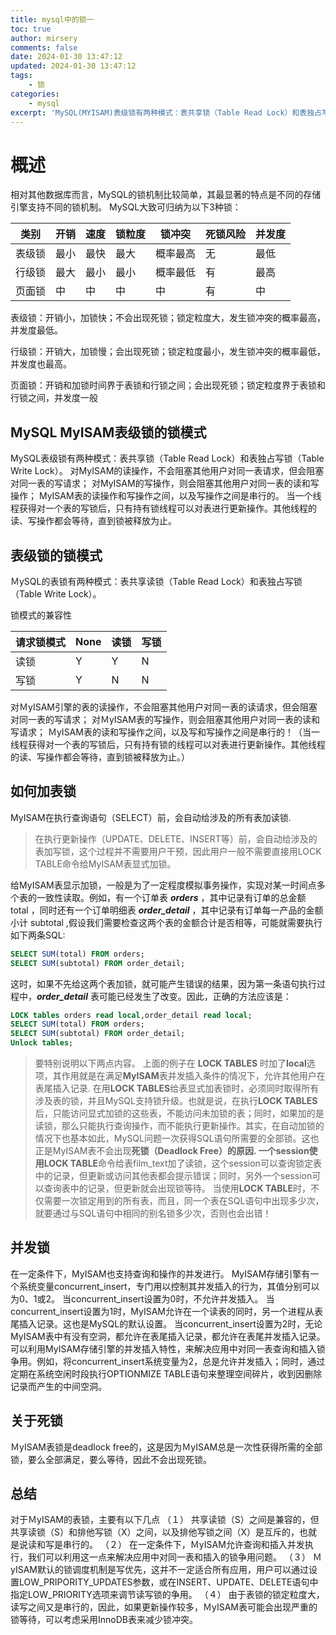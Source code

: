 ```yaml
---
title: mysql中的锁一
toc: true
author: mirsery
comments: false
date: 2024-01-30 13:47:12
updated: 2024-01-30 13:47:12
tags:
    - 锁
categories:
    - mysql
excerpt: 'MySQL(MYISAM)表级锁有两种模式：表共享锁（Table Read Lock）和表独占写锁（Table Write Lock）....'
---
```



<!-- toc -->

# 概述

相对其他数据库而言，MySQL的锁机制比较简单，其最显著的特点是不同的存储引擎支持不同的锁机制。
MySQL大致可归纳为以下3种锁：

|类别|开销|速度|锁粒度|锁冲突|死锁风险|并发度| 
|---|---|---|---|---|---|---|
|表级锁|最小|最快|最大|概率最高|无|最低|
|行级锁|最大|最小|最小|概率最低|有|最高|
|页面锁|中|中|中|中|有|中|

表级锁：开销小，加锁快；不会出现死锁；锁定粒度大，发生锁冲突的概率最高，并发度最低。

行级锁：开销大，加锁慢；会出现死锁；锁定粒度最小，发生锁冲突的概率最低，并发度也最高。

页面锁：开销和加锁时间界于表锁和行锁之间；会出现死锁；锁定粒度界于表锁和行锁之间，并发度一般

## MySQL MyISAM表级锁的锁模式

MySQL表级锁有两种模式：表共享锁（Table Read Lock）和表独占写锁（Table Write Lock）。
对MyISAM的读操作，不会阻塞其他用户对同一表请求，但会阻塞对同一表的写请求；
对MyISAM的写操作，则会阻塞其他用户对同一表的读和写操作；
MyISAM表的读操作和写操作之间，以及写操作之间是串行的。
当一个线程获得对一个表的写锁后，只有持有锁线程可以对表进行更新操作。其他线程的读、写操作都会等待，直到锁被释放为止。


## 表级锁的锁模式
 ＭySQL的表锁有两种模式：表共享读锁（Table Read Lock）和表独占写锁（Table Write Lock）。

锁模式的兼容性

|请求锁模式|None|读锁|写锁|
|---|---|---|---|
|读锁|Y|Y|N|
|写锁|Y|N|N|

对ＭyISAM引擎的表的读操作，不会阻塞其他用户对同一表的读请求，但会阻塞对同一表的写请求；
对ＭyISAM表的写操作，则会阻塞其他用户对同一表的读和写请求；
ＭyISAM表的读和写操作之间，以及写和写操作之间是串行的！（当一线程获得对一个表的写锁后，只有持有锁的线程可以对表进行更新操作。其他线程的读、写操作都会等待，直到锁被释放为止。）


## 如何加表锁
MyISAM在执行查询语句（SELECT）前，会自动给涉及的所有表加读锁.
> 在执行更新操作（UPDATE、DELETE、INSERT等）前，会自动给涉及的表加写锁，这个过程并不需要用户干预，因此用户一般不需要直接用LOCK TABLE命令给MyISAM表显式加锁。

给MyISAM表显示加锁，一般是为了一定程度模拟事务操作，实现对某一时间点多个表的一致性读取。例如，有一个订单表 ***orders*** ，其中记录有订单的总金额 total ，同时还有一个订单明细表 ***order_detail*** ，其中记录有订单每一产品的金额小计 subtotal ,假设我们需要检查这两个表的金额合计是否相等，可能就需要执行如下两条SQL:
```sql
SELECT SUM(total) FROM orders;
SELECT SUM(subtotal) FROM order_detail;
```
这时，如果不先给这两个表加锁，就可能产生错误的结果，因为第一条语句执行过程中，***order_detail*** 表可能已经发生了改变。因此，正确的方法应该是：
```sql
LOCK tables orders read local,order_detail read local;
SELECT SUM(total) FROM orders;
SELECT SUM(subtotal) FROM order_detail;
Unlock tables;
```
> 要特别说明以下两点内容。
> 上面的例子在 **LOCK TABLES** 时加了**local**选项，其作用就是在满足**MyISAM**表并发插入条件的情况下，允许其他用户在表尾插入记录.
> 在用**LOCK TABLES**给表显式加表锁时，必须同时取得所有涉及表的锁，并且MySQL支持锁升级。也就是说，在执行**LOCK TABLES**后，只能访问显式加锁的这些表，不能访问未加锁的表；同时，如果加的是读锁，那么只能执行查询操作，而不能执行更新操作。其实，在自动加锁的情况下也基本如此，MySQL问题一次获得SQL语句所需要的全部锁。这也正是MyISAM表不会出现**死锁（Deadlock Free）**的原因.
> 一个session使用**LOCK TABLE**命令给表film_text加了读锁，这个session可以查询锁定表中的记录，但更新或访问其他表都会提示错误；同时，另外一个session可以查询表中的记录，但更新就会出现锁等待。
> 当使用**LOCK TABLE**时，不仅需要一次锁定用到的所有表，而且，同一个表在SQL语句中出现多少次，就要通过与SQL语句中相同的别名锁多少次，否则也会出错！

## 并发锁
在一定条件下，MyISAM也支持查询和操作的并发进行。
MyISAM存储引擎有一个系统变量concurrent_insert，专门用以控制其并发插入的行为，其值分别可以为0、1或2。
当concurrent_insert设置为0时，不允许并发插入。
当concurrent_insert设置为1时，MyISAM允许在一个读表的同时，另一个进程从表尾插入记录。这也是MySQL的默认设置。
当concurrent_insert设置为2时，无论MyISAM表中有没有空洞，都允许在表尾插入记录，都允许在表尾并发插入记录。
可以利用MyISAM存储引擎的并发插入特性，来解决应用中对同一表查询和插入锁争用。例如，将concurrent_insert系统变量为2，总是允许并发插入；同时，通过定期在系统空闲时段执行OPTIONMIZE TABLE语句来整理空间碎片，收到因删除记录而产生的中间空洞。


## 关于死锁
ＭyISAM表锁是deadlock free的，这是因为ＭyISAM总是一次性获得所需的全部锁，要么全部满足，要么等待，因此不会出现死锁。


## 总结
对于ＭyISAM的表锁，主要有以下几点
（１） 共享读锁（S）之间是兼容的，但共享读锁（S）和排他写锁（X）之间，以及排他写锁之间（X）是互斥的，也就是说读和写是串行的。
（２） 在一定条件下，ＭyISAM允许查询和插入并发执行，我们可以利用这一点来解决应用中对同一表和插入的锁争用问题。
（３） ＭyISAM默认的锁调度机制是写优先，这并不一定适合所有应用，用户可以通过设置LOW_PRIPORITY_UPDATES参数，或在INSERT、UPDATE、DELETE语句中指定LOW_PRIORITY选项来调节读写锁的争用。
（４） 由于表锁的锁定粒度大，读写之间又是串行的，因此，如果更新操作较多，ＭyISAM表可能会出现严重的锁等待，可以考虑采用InnoDB表来减少锁冲突。
